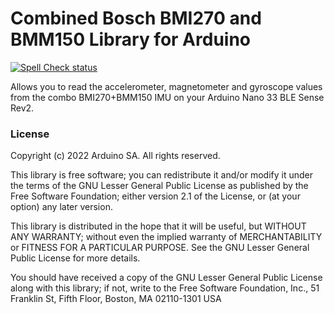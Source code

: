 Combined Bosch BMI270 and BMM150 Library for Arduino
====================================================
[![Spell Check status](https://github.com/arduino-libraries/Arduino_BMI270_BMM150/actions/workflows/spell-check-task.yml/badge.svg)](https://github.com/arduino-libraries/Arduino_BMI270_BMM150/actions/workflows/spell-check-task.yml)

Allows you to read the accelerometer, magnetometer and gyroscope values from the combo BMI270+BMM150 IMU on your Arduino Nano 33 BLE Sense Rev2.

### License

Copyright (c) 2022 Arduino SA. All rights reserved.

This library is free software; you can redistribute it and/or
modify it under the terms of the GNU Lesser General Public
License as published by the Free Software Foundation; either
version 2.1 of the License, or (at your option) any later version.

This library is distributed in the hope that it will be useful,
but WITHOUT ANY WARRANTY; without even the implied warranty of
MERCHANTABILITY or FITNESS FOR A PARTICULAR PURPOSE. See the GNU
Lesser General Public License for more details.

You should have received a copy of the GNU Lesser General Public
License along with this library; if not, write to the Free Software
Foundation, Inc., 51 Franklin St, Fifth Floor, Boston, MA 02110-1301 USA
